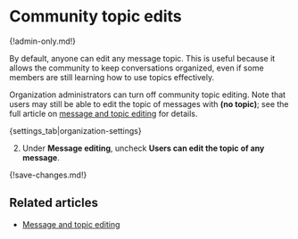 # Community topic edits

{!admin-only.md!}

By default, anyone can edit any message topic. This is useful because it
allows the community to keep conversations organized, even if some members
are still learning how to use topics effectively.

Organization administrators can turn off community topic editing. Note that
users may still be able to edit the topic of messages with **(no topic)**; see
the full article on [message and topic editing](/help/configure-message-editing-and-deletion)
for details.

{settings_tab|organization-settings}

2. Under **Message editing**, uncheck **Users can edit the topic of any message**.

{!save-changes.md!}

## Related articles

* [Message and topic editing](/help/configure-message-editing-and-deletion)
